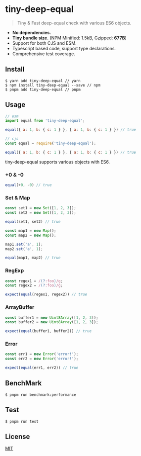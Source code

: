 # tiny-deep-equal

> Tiny & Fast deep-equal check with various ES6 objects.


- **No dependencies.**
- **Tiny bundle size.** (NPM Minified: 1.5kB, Gzipped: **677B**)
- Support for both CJS and ESM.
- Typescript based code, support type declarations.
- Comprehensive test coverage.

## Install

```shell
$ yarn add tiny-deep-equal // yarn
$ npm install tiny-deep-equal --save // npm
$ pnpm add tiny-deep-equal // pnpm
```

## Usage

```javascript
// esm
import equal from 'tiny-deep-equal';

equal({ a: 1, b: { c: 1 } }, { a: 1, b: { c: 1 } }) // true

// cjs
const equal = require('tiny-deep-equal');

equal({ a: 1, b: { c: 1 } }, { a: 1, b: { c: 1 } }) // true
```

tiny-deep-equal supports various objects with ES6.

### +0 & -0

```javascript
equal(+0, -0) // true
```

### Set & Map

```javascript
const set1 = new Set([1, 2, 3]);
const set2 = new Set([1, 2, 3]);

equal(set1, set2) // true

const map1 = new Map();
const map2 = new Map();

map1.set('a', 1);
map2.set('a', 1);

equal(map1, map2) // true
```

### RegExp

```javascript
const regex1 = /(?:foo)/g;
const regex2 = /(?:foo)/g;

expect(equal(regex1, regex2)) // true
```

### ArrayBuffer

```javascript
const buffer1 = new Uint8Array([1, 2, 3]);
const buffer2 = new Uint8Array([1, 2, 3]);

expect(equal(buffer1, buffer2)) // true
```

### Error

```javascript
const err1 = new Error('error!');
const err2 = new Error('error!');

expect(equal(err1, err2)) // true
```

## BenchMark

```shell
$ pnpm run benchmark:performance
```

## Test

```shell
$ pnpm run test
```

## License

[MIT](https://github.com/eunbae0/tiny-deep-equal/blob/main/LICENSE)
